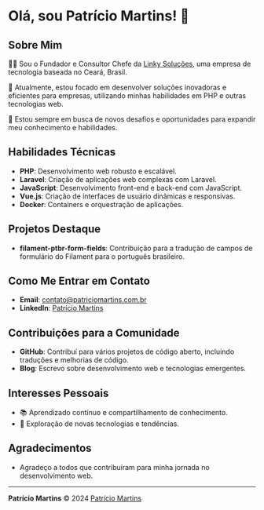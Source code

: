 # Olá, sou Patrício Martins! 👋

## Sobre Mim

👨‍💻 Sou o Fundador e Consultor Chefe da [Linky Soluções](https://linkysolucoes.com.br), uma empresa de tecnologia baseada no Ceará, Brasil.

🌱 Atualmente, estou focado em desenvolver soluções inovadoras e eficientes para empresas, utilizando minhas habilidades em PHP e outras tecnologias web.

🔭 Estou sempre em busca de novos desafios e oportunidades para expandir meu conhecimento e habilidades.

## Habilidades Técnicas

- **PHP**: Desenvolvimento web robusto e escalável.
- **Laravel**: Criação de aplicações web complexas com Laravel.
- **JavaScript**: Desenvolvimento front-end e back-end com JavaScript.
- **Vue.js**: Criação de interfaces de usuário dinâmicas e responsivas.
- **Docker**: Containers e orquestração de aplicações.

## Projetos Destaque

- **filament-ptbr-form-fields**: Contribuição para a tradução de campos de formulário do Filament para o português brasileiro.

## Como Me Entrar em Contato

- **Email**: contato@patriciomartins.com.br
- **LinkedIn**: [Patrício Martins](https://www.linkedin.com/in/patriciomartins/)

## Contribuições para a Comunidade

- **GitHub**: Contribuí para vários projetos de código aberto, incluindo traduções e melhorias de código.
- **Blog**: Escrevo sobre desenvolvimento web e tecnologias emergentes.

## Interesses Pessoais

- 📚 Aprendizado contínuo e compartilhamento de conhecimento.
- 🚀 Exploração de novas tecnologias e tendências.

## Agradecimentos

- Agradeço a todos que contribuíram para minha jornada no desenvolvimento web.

---

**Patrício Martins** © 2024 [Patrício Martins](https://patriciomartins.com.br)

